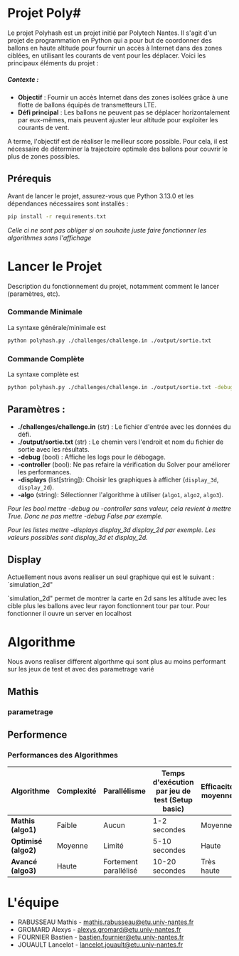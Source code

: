 # Projet Poly#
Le projet Polyhash est un projet initié par Polytech Nantes. Il s'agit d'un projet de programmation en Python qui a pour but de coordonner des ballons en haute altitude pour fournir un accès à Internet dans des zones ciblées, en utilisant les courants de vent pour les déplacer. Voici les principaux éléments du projet :
##### Contexte :
* **Objectif** : Fournir un accès Internet dans des zones isolées grâce à une flotte de ballons équipés de transmetteurs LTE.
* **Défi principal** : Les ballons ne peuvent pas se déplacer horizontalement par eux-mêmes, mais peuvent ajuster leur altitude pour exploiter les courants de vent.

A terme, l'objectif est de réaliser le meilleur score possible. Pour cela, il est nécessaire de déterminer la trajectoire optimale des ballons pour couvrir le plus de zones possibles.


## Prérequis

Avant de lancer le projet, assurez-vous que Python 3.13.0 et les dépendances nécessaires sont installés :

```bash
pip install -r requirements.txt
```
*Celle ci ne sont pas obliger si on souhaite juste faire fonctionner les algorithmes sans l'affichage*

# Lancer le Projet

Description du fonctionnement du projet, notamment comment le lancer (paramètres, etc).

### Commande Minimale
La syntaxe générale/minimale est

```sh
python polyhash.py ./challenges/challenge.in ./output/sortie.txt
```	

### Commande Complète
La syntaxe complète est

```bash
python polyhash.py ./challenges/challenge.in ./output/sortie.txt -debug -display -displays diplay_3d display_2d -algo algo1
```

## Paramètres :
- **./challenges/challenge.in** (str) : Le fichier d'entrée avec les données du défi.
- **./output/sortie.txt** (str) : Le chemin vers l'endroit et nom du fichier de sortie avec les résultats.
- **-debug** (bool) : Affiche les logs pour le débogage.
- **-controller** (bool):  Ne pas refaire la vérification du Solver pour améliorer les performances.
- **-displays** (list[string]): Choisir les graphiques à afficher (`display_3d`, `display_2d`).
- **-algo** (string): Sélectionner l'algorithme à utiliser (`algo1`, `algo2`, `algo3`).

*Pour les bool mettre -debug ou -controller sans valeur, cela revient à mettre True. Donc ne pas mettre -debug False par exemple.*

*Pour les listes mettre -displays display_3d display_2d par exemple. Les valeurs possibles sont display_3d et display_2d.*

## Display

Actuellement nous avons realiser un seul graphique qui est le suivant : `simulation_2d"

`simulation_2d" permet de montrer la carte en 2d sans les altitude avec les cible plus les ballons avec leur rayon fonctionnent tour par tour.
Pour fonctionner il ouvre un server en localhost


# Algorithme

Nous avons realiser different algorthme qui sont plus au moins performant sur les jeux de test et avec des parametrage varié

## Mathis

### parametrage


## Performence
### Performances des Algorithmes

| **Algorithme**   | **Complexité** | **Parallélisme** | **Temps d'exécution par jeu de test (Setup basic)** | **Efficacité moyenne** |
|------------------|----------------|------------------|-----------------------------------------------------|------------------------|
| **Mathis (algo1)**   | Faible         | Aucun            | 1-2 secondes                                        | Moyenne                |
| **Optimisé (algo2)** | Moyenne        | Limité           | 5-10 secondes                                       | Haute                  |
| **Avancé (algo3)**   | Haute          | Fortement parallélisé | 10-20 secondes                                      | Très haute             |



# L'équipe

- RABUSSEAU Mathis - mathis.rabusseau@etu.univ-nantes.fr
- GROMARD Alexys - alexys.gromard@etu.univ-nantes.fr
- FOURNIER Bastien - bastien.fournier@etu.univ-nantes.fr
- JOUAULT Lancelot - lancelot.jouault@etu.univ-nantes.fr

